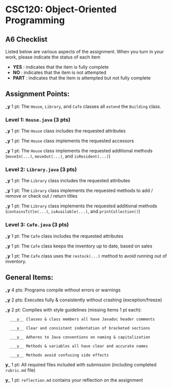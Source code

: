 # CSC120: Object-Oriented Programming
## A6 Checklist

Listed below are various aspects of the assignment.  When you turn in your work, please indicate the status of each item

- **YES** : indicates that the item is fully complete
- **NO** : indicates that the item is not attempted
- **PART** : indicates that the item is attempted but not fully complete


## Assignment Points:

___y__ 1 pt: The `House`, `Library`, and `Cafe` classes all `extend` the `Building` class.

### Level 1: `House.java` (3 pts)

___y__ 1 pt: The `House` class includes the requested attributes

___y__ 1 pt: The `House` class implements the requested accessors

___y__ 1 pt: The `House` class implements the requested additional methods (`moveIn(...)`, `moveOut(...)`, and `isResident(...)`)

### Level 2: `Library.java` (3 pts)

___y__ 1 pt: The `Library` class includes the requested attributes

___y__ 1 pt: The `Library` class implements the requested methods to add / remove or check out / return titles

___y__ 1 pt: The `Library` class implements the requested additional methods (`containsTitle(...)`, `isAvailable(...)`, and `printCollection()`)

### Level 3: `Cafe.java` (3 pts)

___y__ 1 pt: The `Cafe` class includes the requested attributes

___y__ 1 pt: The `Cafe` class keeps the inventory up to date, based on sales

___y__ 1 pt: The `Cafe` class uses the `restock(...)` method to avoid running out of inventory.



## General Items:

___y__ 4 pts: Programs compile without errors or warnings

___y__ 2 pts: Executes fully & consistently without crashing (exception/freeze)

___y__ 2 pt: Complies with style guidelines (missing items 1 pt each):

      ___y__ Classes & class members all have Javadoc header comments

      ___y__ Clear and consistent indentation of bracketed sections

      ___y__ Adheres to Java conventions on naming & capitalization

      ___y__ Methods & variables all have clear and accurate names

      ___y__ Methods avoid confusing side effects

__y___ 1 pt: All required files included with submission (including completed `rubric.md` file)

__y___ 1 pt: `reflection.md` contains your reflection on the assignment
